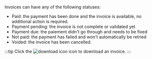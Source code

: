Invoices can have any of the following statuses:

- Paid: the payment has been done and the invoice is available, no additional action is required.
- Payment pending: the invoice is not complete or validated yet <!-- need more info: what can the user do if the invoice is in "payment pending"? -->
- Payment due: the paiement didn't go through and needs to be fixed <!-- need more info: is the project automatically suspended? what can the user do? -->
- Not paid: the payment has failed and won't automatically be retried <!-- also need more info potentially -->
- Voided: the invoice has been cancelled.

<!-- ! There is no download icon like this in Phosphor Icons 🤷  -->
:::tip
Click the ![download icon](/img/assets/icons/download.svg) icon to download an invoice.
:::

